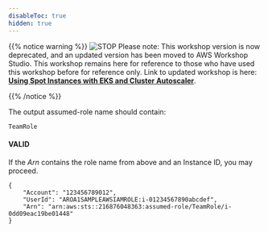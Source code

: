 ```yaml
---
disableToc: true
hidden: true
---
```


{{% notice warning %}}
![STOP](../images/stop_small.png)
Please note: This workshop version is now deprecated, and an updated version has been moved to AWS Workshop Studio. This workshop remains here for reference to those who have used this workshop before for reference only. Link to updated workshop is here: **[Using Spot Instances with EKS and Cluster Autoscaler](https://catalog.us-east-1.prod.workshops.aws/workshops/f2826b1b-f057-4782-bc49-91004eafd48f/en-US)**.

{{% /notice %}}

The output assumed-role name should contain:
```
TeamRole
```

#### VALID

If the _Arn_ contains the role name from above and an Instance ID, you may proceed.

```output
{
    "Account": "123456789012", 
    "UserId": "AROA1SAMPLEAWSIAMROLE:i-01234567890abcdef", 
    "Arn": "arn:aws:sts::216876048363:assumed-role/TeamRole/i-0dd09eac19be01448"
}
```